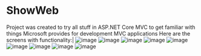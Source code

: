 # ShowWeb
Project was created to try all stuff in ASP.NET Core MVC to get familiar with things Microsoft provides for development MVC applications
Here are the screens with functionality:|
![image](https://github.com/ZoonTronGG/ShowWeb/assets/106618094/77c5a843-03a1-4d04-bfc4-60e76044d5c2)
![image](https://github.com/ZoonTronGG/ShowWeb/assets/106618094/c9d3ca30-d815-4cde-bba2-360693c289cd)
![image](https://github.com/ZoonTronGG/ShowWeb/assets/106618094/01e97c23-c332-4e96-be8d-f306526a6c6c)
![image](https://github.com/ZoonTronGG/ShowWeb/assets/106618094/cc0c9a23-c6b3-4e87-95f4-675c727aec2c)
![image](https://github.com/ZoonTronGG/ShowWeb/assets/106618094/32bc9bcd-cd82-49e4-97f9-7e44cf57089f)
![image](https://github.com/ZoonTronGG/ShowWeb/assets/106618094/4460a1f2-9397-4789-85b7-c58aa25bfcc9)
![image](https://github.com/ZoonTronGG/ShowWeb/assets/106618094/ff68ddd5-4f5c-4dc2-846f-48b3694f80f2)
![image](https://github.com/ZoonTronGG/ShowWeb/assets/106618094/04f53f03-144a-4f7a-aac9-52b32b2d841e)
![image](https://github.com/ZoonTronGG/ShowWeb/assets/106618094/b9e4e726-93ea-4c77-8cca-3d1e00af9a0a)
